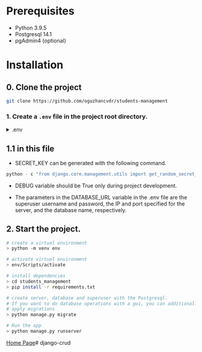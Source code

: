 # Prerequisites
- Python 3.9.5
- Postgresql 14.1
- pgAdmin4 (optional)

# Installation

## 0. Clone the project
```bash
git clone https://github.com/oguzhancvdr/students-management
```

### 1. Create a `.env` file in the project root directory.

<details>
    <summary>.env</summary>

    DEBUG=True
    SECRET_KEY=secret_key
    DATABASE_URL=psql://superuser_username:superuser_password@server_ip:server_port/db_name
    ALLOWED_HOSTS=127.0.0.1,localhost
    TIME_ZONE=Europe/Istanbul
</details>

## 1.1 in this file
- SECRET_KEY can be generated with the following command.

```python
python - c "from django.core.management.utils import get_random_secret_key; print(get_random_secret_key())"
```
- DEBUG variable should be True only during project development. 

- The parameters in the DATABASE_URL variable in the .env file are the superuser username and password, the IP and port specified for the server, and the database name, respectively.

## 2. Start the project.
```bash
# create a virtual environment
> python -m venv env

# activate virtual environment
> env/Scripts/activate

# install dependencies
> cd students_management
> pip install -r requirements.txt

# create server, database and superuser with the Postgresql.
# If you want to do database operations with a gui, you can additionally use pgAdmin.
# apply migrations
> python manage.py migrate

# Run the app
> python manage.py runserver
```


[Home Page](http://127.0.0.1:8000/)# django-crud
